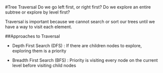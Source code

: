 #Tree Traversal
Do we go left first, or right first? Do we explore an entire subtree or explore by level first?

Traversal is important because we cannot search or sort our trees until we have a way to visit each element.

##Approaches to Traversal
 - Depth First Search (DFS)
   : If there are children nodes to explore, exploring them is a priority

 - Breadth First Search (BFS)
   : Priority is visiting every node on the current level before visiting child nodes

 
